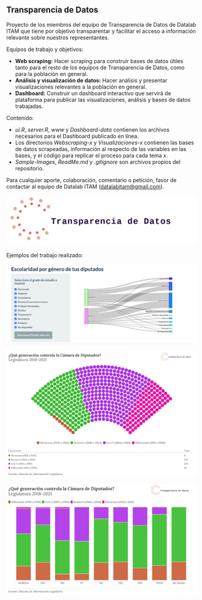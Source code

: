 ## Transparencia de Datos

Proyecto de los miembros del equipo de Transparencia de Datos de Datalab ITAM que tiene por objetivo transparentar y facilitar el acceso a información relevante sobre nuestros representantes.

Equipos de trabajo y objetivos:
- **Web scraping:** Hacer scraping para construir bases de datos útiles tanto para el resto de los equipos de Transparencia de Datos, como para la población en general.
- **Análisis y visualización de datos:** Hacer análisis y presentar visualizaciones relevantes a la población en general.
- **Dashboard:** Construir un dashboard interactivo que servirá de plataforma para publicar las visualizaciones, análisis y bases de datos trabajadas. 

Contenido:
- *ui.R*, *server.R*, *www* y *Dashboard-data* contienen los archivos necesarios para el Dashboard publicado en línea.
- Los directorios *Webscraping-x* y *Visualizaciones-x* contienen las bases de datos scrapeadas, información al respecto de las variables en las bases, y el código para replicar el proceso para cada tema *x*.
- *Sample-Images*, *ReadMe.md* y *.gitignore* son archivos propios del repositorio.

Para cualquier aporte, colaboración, comentario o petición, favor de contactar al equipo de Datalab ITAM (datalabitam@gmail.com).

![banner](Sample-images/TDD-banner.jpg)

Ejemplos del trabajo realizado:

![Dashboard](Sample-images/Dashboard-image.png)

![sample1](Sample-images/vis-1.jpeg)

![sample2](Sample-images/vis-2.jpeg)




